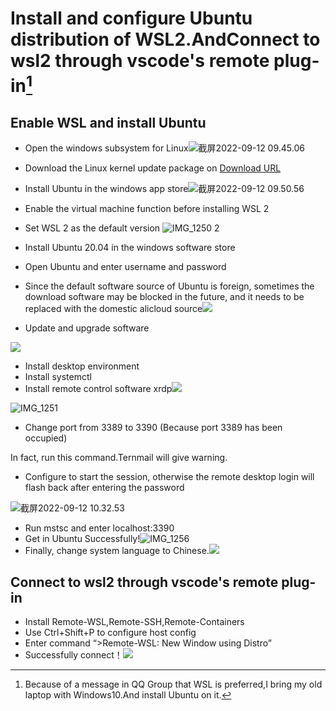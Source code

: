 # Install and configure Ubuntu distribution of WSL2.AndConnect to wsl2 through vscode's remote plug-in[^notice]



[^notice]: Because of a message in QQ Group that WSL is preferred,I bring my old laptop with Windows10.And install Ubuntu on it.

## Enable WSL and install Ubuntu

* Open the windows subsystem for Linux![截屏2022-09-12 09.45.06](https://tva1.sinaimg.cn/large/e6c9d24ely1h63ldtmo8cj21ra0u0q8k.jpg)

* Download the Linux kernel update package on [Download URL](https://wslstorestorage.blob.core.windows.net/wslblob/wsl_update_x64.msi)
* Install Ubuntu in the windows app store![截屏2022-09-12 09.50.56](https://tva1.sinaimg.cn/large/e6c9d24ely1h63ldme3m2j214b0u041g.jpg)

* Enable the virtual machine function before installing WSL 2
* Set WSL 2 as the default version ![IMG_1250 2](/Users/guorunhang/Desktop/%E6%9C%AA%E5%91%BD%E5%90%8D%E6%96%87%E4%BB%B6%E5%A4%B9%202/IMG_1250%202.png)![]()

* Install Ubuntu 20.04 in the windows software store
* Open Ubuntu and enter username and password
* Since the default software source of Ubuntu is foreign, sometimes the download software may be blocked in the future, and it needs to be replaced with the domestic alicloud source![](https://tva1.sinaimg.cn/large/e6c9d24ely1h63m1sasj1j21rm0kudlr.jpg)
* Update and upgrade software

![](/Users/guorunhang/Desktop/%E6%9C%AA%E5%91%BD%E5%90%8D%E6%96%87%E4%BB%B6%E5%A4%B9%202/IMG_1243.png)

* Install desktop environment
* Install systemctl
* Install remote control software xrdp![](https://tva1.sinaimg.cn/large/e6c9d24ely1h63m57e54ej21400u0dqh.jpg)

![IMG_1251](https://tva1.sinaimg.cn/large/e6c9d24ely1h63m5h1vzvj21400u0gw0.jpg)

* Change port from 3389 to 3390 (Because port 3389 has been occupied)

In fact, run this command.Ternmail will give warning.

* Configure to start the session, otherwise the remote desktop login will flash back after entering the password

![截屏2022-09-12 10.32.53](https://tva1.sinaimg.cn/large/e6c9d24ely1h63m9gdyy8j21rm0kudpv.jpg)

* Run mstsc and enter localhost:3390
* Get in Ubuntu Successfully!![IMG_1256](https://tva1.sinaimg.cn/large/e6c9d24ely1h63mbry9zmj21400u078q.jpg)
* Finally, change system language to Chinese.![](https://tva1.sinaimg.cn/large/e6c9d24ely1h63mbwwmg2j21400u0jwi.jpg)

## Connect to wsl2 through vscode's remote plug-in

* Install Remote-WSL,Remote-SSH,Remote-Containers
* Use Ctrl+Shift+P to configure host config
* Enter command “>Remote-WSL: New Window using Distro”
* Successfully connect！![](https://tva1.sinaimg.cn/large/e6c9d24egy1h63mweps94j21400u0grg.jpg)